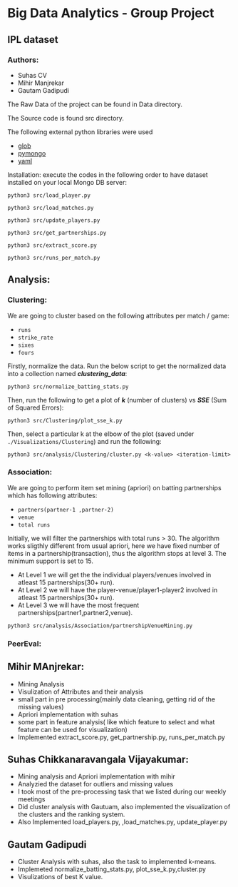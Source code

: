 # Big Data Analytics - Group Project
## IPL dataset
### Authors:
* Suhas CV
* Mihir Manjrekar
* Gautam Gadipudi

The Raw Data of the project can be found in Data directory.

The Source code is found src directory.

The following external python libraries were used 
* [glob](https://pypi.org/project/glob3/)
* [pymongo](https://pypi.org/project/pymongo/)
* [yaml](https://pypi.org/project/PyYAML/)

Installation:
execute the codes in the following order to have dataset installed on your local Mongo DB server:
```
python3 src/load_player.py
```
```
python3 src/load_matches.py
```
```
python3 src/update_players.py
```
```
python3 src/get_partnerships.py
```
```
python3 src/extract_score.py
```
```
python3 src/runs_per_match.py
```

## Analysis:
### Clustering:
We are going to cluster based on the following attributes per match / game:
* `runs`
* `strike_rate`
* `sixes`
* `fours`

Firstly, normalize the data. Run the below script to get the normalized data into a collection named ***clustering_data***:
```
python3 src/normalize_batting_stats.py
```

Then, run the following to get a plot of ***k*** (number of clusters) vs ***SSE*** (Sum of Squared Errors):
```
python3 src/Clustering/plot_sse_k.py
```

Then, select a particular k at the elbow of the plot (saved under `./Visualizations/Clustering`) and run the following:
```
python3 src/analysis/Clustering/cluster.py <k-value> <iteration-limit>
```


### Association:
 We are going to perform item set mining (apriori) on batting partnerships which has following attributes:
 * `partners(partner-1 ,partner-2)`
 * `venue`
 * `total runs`
 
 Initially, we will filter the partnerships with total runs > 30. The algorithm works sligthly different from usual apriori, here we have fixed number of items in a partnership(transaction), thus the algorithm stops at level 3. The minimum support is set to 15.
* At Level 1 we will get the the individual players/venues involved in atleast 15 partnerships(30+ run).
* At Level 2 we will have the player-venue/player1-player2 involved in atleast 15 partnerships(30+ run).
* At Level 3 we will have the most frequent partnerships(partner1,partner2,venue).

```
python3 src/analysis/Association/partnershipVenueMining.py
```
### PeerEval:
 ## Mihir MAnjrekar:
  * Mining Analysis
  * Visulization of Attributes and their analysis
  * small part in pre processing(mainly data cleaning, getting rid of the missing values)
  * Apriori implementation with suhas
  * some part in feature analysis( like which feature to select and what feature can be used for visualization)
  * Implemented extract_score.py, get_partnership.py, runs_per_match.py
 ## Suhas Chikkanaravangala Vijayakumar:
  * Mining analysis and Apriori implementation with mihir
  * Analyzied the dataset for outliers and missing values
  * I took most of the pre-processing task that we listed during our weekly meetings
  * Did cluster analysis with Gautuam, also implemented the visualization of the clusters and the ranking system.
  * Also Implemented load_players.py, ,load_matches.py, update_player.py
 ## Gautam Gadipudi
  * Cluster Analysis with suhas, also the task to implemented k-means.
  * Implemeted normalize_batting_stats.py, plot_sse_k.py,cluster.py
  * Visulizations of best K value.
